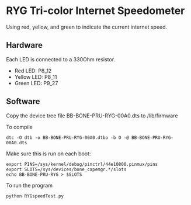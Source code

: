 # RYG Tri-color Internet Speedometer

Using red, yellow, and green to indicate the current internet speed.
## Hardware
Each LED is connected to a 330Ohm resistor.

- Red LED: P8_12
- Yellow LED: P8_11
- Green LED: P9_27

## Software
Copy the device tree file BB-BONE-PRU-RYG-00A0.dts to /lib/firmware

To compile 
	
	dtc -O dtb -o BB-BONE-PRU-RYG-00A0.dtbo -b O -@ BB-BONE-PRU-RYG-00A0.dts

Make sure this is run on each boot:

	export PINS=/sys/kernel/debug/pinctrl/44e10800.pinmux/pins
	export SLOTS=/sys/devices/bone_capemgr.*/slots
	echo BB-BONE-PRU-RYG > $SLOTS
	
To run the program
	
	python RYGspeedTest.py

